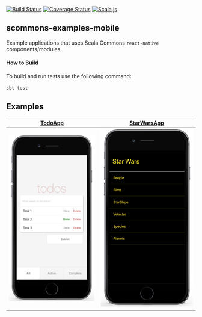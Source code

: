 
[![Build Status](https://travis-ci.com/scommons/scommons-examples-mobile.svg?branch=master)](https://travis-ci.com/scommons/scommons-examples-mobile)
[![Coverage Status](https://coveralls.io/repos/github/scommons/scommons-examples-mobile/badge.svg?branch=master)](https://coveralls.io/github/scommons/scommons-examples-mobile?branch=master)
[![Scala.js](https://www.scala-js.org/assets/badges/scalajs-0.6.17.svg)](https://www.scala-js.org)

## scommons-examples-mobile
Example applications that uses Scala Commons `react-native` components/modules

#### How to Build

To build and run tests use the following command:
```bash
sbt test
```

## Examples

[TodoApp](todos/expo) | [StarWarsApp](starwars/app)
--- | ---
![TodoApp](docs/images/TodoApp.png) | ![StarWarsApp](docs/images/StarWarsApp.png)
